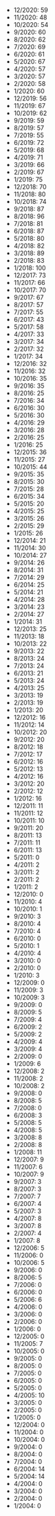 *  12/2020: 59
*  11/2020: 48
*  10/2020: 54
*  9/2020: 60
*  8/2020: 62
*  7/2020: 69
*  6/2020: 61
*  5/2020: 67
*  4/2020: 57
*  3/2020: 57
*  2/2020: 58
*  1/2020: 60
*  12/2019: 56
*  11/2019: 67
*  10/2019: 62
*  9/2019: 59
*  8/2019: 57
*  7/2019: 55
*  6/2019: 72
*  5/2019: 68
*  4/2019: 71
*  3/2019: 66
*  2/2019: 67
*  1/2019: 75
*  12/2018: 70
*  11/2018: 80
*  10/2018: 74
*  9/2018: 87
*  8/2018: 96
*  7/2018: 81
*  6/2018: 87
*  5/2018: 80
*  4/2018: 82
*  3/2018: 89
*  2/2018: 83
*  1/2018: 100
*  12/2017: 73
*  11/2017: 66
*  10/2017: 70
*  9/2017: 67
*  8/2017: 57
*  7/2017: 55
*  6/2017: 43
*  5/2017: 58
*  4/2017: 33
*  3/2017: 34
*  2/2017: 32
*  1/2017: 34
*  12/2016: 32
*  11/2016: 32
*  10/2016: 35
*  9/2016: 35
*  8/2016: 25
*  7/2016: 34
*  6/2016: 30
*  5/2016: 30
*  4/2016: 29
*  3/2016: 28
*  2/2016: 25
*  1/2016: 25
*  12/2015: 36
*  11/2015: 27
*  10/2015: 44
*  9/2015: 35
*  8/2015: 30
*  7/2015: 28
*  6/2015: 34
*  5/2015: 20
*  4/2015: 25
*  3/2015: 26
*  2/2015: 29
*  1/2015: 26
*  12/2014: 21
*  11/2014: 30
*  10/2014: 27
*  9/2014: 26
*  8/2014: 31
*  7/2014: 29
*  6/2014: 25
*  5/2014: 21
*  4/2014: 28
*  3/2014: 23
*  2/2014: 27
*  1/2014: 31
*  12/2013: 25
*  11/2013: 18
*  10/2013: 22
*  9/2013: 22
*  8/2013: 24
*  7/2013: 24
*  6/2013: 21
*  5/2013: 24
*  4/2013: 25
*  3/2013: 19
*  2/2013: 19
*  1/2013: 20
*  12/2012: 16
*  11/2012: 14
*  10/2012: 20
*  9/2012: 20
*  8/2012: 18
*  7/2012: 17
*  6/2012: 16
*  5/2012: 13
*  4/2012: 16
*  3/2012: 20
*  2/2012: 12
*  1/2012: 16
*  12/2011: 11
*  11/2011: 12
*  10/2011: 10
*  9/2011: 20
*  8/2011: 13
*  7/2011: 11
*  6/2011: 13
*  5/2011: 0
*  4/2011: 2
*  3/2011: 2
*  2/2011: 2
*  1/2011: 2
*  12/2010: 0
*  11/2010: 4
*  10/2010: 1
*  9/2010: 3
*  8/2010: 4
*  7/2010: 4
*  6/2010: 0
*  5/2010: 1
*  4/2010: 4
*  3/2010: 0
*  2/2010: 0
*  1/2010: 3
*  12/2009: 0
*  11/2009: 3
*  10/2009: 3
*  9/2009: 0
*  8/2009: 5
*  7/2009: 4
*  6/2009: 2
*  5/2009: 2
*  4/2009: 4
*  3/2009: 4
*  2/2009: 0
*  1/2009: 6
*  12/2008: 2
*  11/2008: 2
*  10/2008: 2
*  9/2008: 0
*  8/2008: 5
*  7/2008: 0
*  6/2008: 3
*  5/2008: 5
*  4/2008: 5
*  3/2008: 8
*  2/2008: 8
*  1/2008: 11
*  12/2007: 9
*  11/2007: 6
*  10/2007: 9
*  9/2007: 3
*  8/2007: 3
*  7/2007: 7
*  6/2007: 4
*  5/2007: 3
*  4/2007: 8
*  3/2007: 8
*  2/2007: 4
*  1/2007: 8
*  12/2006: 5
*  11/2006: 0
*  10/2006: 5
*  9/2006: 0
*  8/2006: 5
*  7/2006: 0
*  6/2006: 0
*  5/2006: 6
*  4/2006: 0
*  3/2006: 0
*  2/2006: 0
*  1/2006: 0
*  12/2005: 0
*  11/2005: 7
*  10/2005: 0
*  9/2005: 0
*  8/2005: 0
*  7/2005: 0
*  6/2005: 0
*  5/2005: 0
*  4/2005: 10
*  3/2005: 0
*  2/2005: 0
*  1/2005: 0
*  12/2004: 0
*  11/2004: 0
*  10/2004: 0
*  9/2004: 0
*  8/2004: 0
*  7/2004: 0
*  6/2004: 14
*  5/2004: 14
*  4/2004: 0
*  3/2004: 0
*  2/2004: 0
*  1/2004: 0